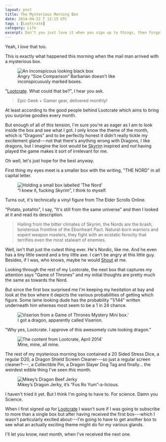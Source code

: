 ```yaml
---
layout: post
title: The Mysterious Morning Box
date: 2014-04-22 T 12:15 UTC
tags : [Lootcrate]
category: Life
excerpt: Don’t you just love it when you sign up to things, then forgot all about them and freak out when the mail man knocks on your door because you weren’t expecting anyone to knock on your door?
---
```

Yeah, I *love* that too.

This is exactly what happened this morning when the mail man arrived with a mysterious box.

<div>
<figure>
	<img class="js-lazy-load" data-original="/assets/posts/2014/april/the-mysterious-morning-box/a-mysterious-box-appears.jpg" alt="An inconspicous looking black box">
	<figcaption>Angry “Size Comparison” Barbarian doesn't like inconspicuously marked boxes.</figcaption>
</figure>
</div>

"[Lootcrate][lootcrate]. What could that be?", I hear you ask.

> Epic Geek + Gamer gear, delivered monthly!

At least according to the good people behind Lootcrate which aims to bring you surprise goodies every month.

But enough of all of this tension, I'm sure you're as eager as I am to look inside the box and see what I got. I only know the theme of the month, which is "Dragons" and to be perfectly honest it didn't really tickle my excitement gland---not that there's anything wrong with Dragons, I like dragons, but I imagine the loot would be <abbr title="The Elder Scrolls V: Skyrim">Skyrim</abbr> inspired and *not* having played the game makes it sort of irrelevant for me.

Oh well, let's just hope for the best anyway.

First thing my eyes meet is a smaller box with the writing, "THE NORD" in all capital letter.

<div>
<figure>
	<img class="js-lazy-load" data-original="/assets/posts/2014/april/the-mysterious-morning-box/holding-the-nord.jpg" alt="Holding a small box labelled 'The Nord'">
	<figcaption>“I knew it, fucking Skyrim”, I think to myself.</figcaption>
</figure>
</div>

Turns out, it's technically a vinyl figure from The Elder Scrolls Online.

"Potato, potahto", I say, "It's still from the same universe" and then I looked at it and read its description.

> Hailing from the bitter climates of Skyrim, the Nords are the brash, boisterous frontline of the Ebonheart Pact. Natural-born warriors and expert weapon masters, they fight with an ecstatic ferocity that terrifies even the most stalwart of enemies.

Well, isn't that just the cutest thing ever. He's Nordic, like me. And he even has a tiny little sword and a tiny little axe. I can't be angry at this little guy.  Besides, if I was, who knows, maybe he would [Shout][shout] at me.

Looking through the rest of my Lootcrate, the next box that captures my attention says "Game of Thrones" and my initial thoughts are pretty much the same as towards the Nord.

But since the first box surprised me I'm keeping my hesitation at bay and look at the box where it depicts the various probabilities of getting which figure. Some lame looking dude has the probability "1/144" written underneath him whereas most seem to be a 1 in 24 chance.

<div>
<figure>
	<img class="js-lazy-load" data-original="/assets/posts/2014/april/the-mysterious-morning-box/from-the-eye-of-the-dragon.jpg" alt="Viserion from a Game of Thrones Mystery Mini box.'">
	<figcaption>I got a dragon, apparently called Viserion.</figcaption>
</figure>
</div>

"Why yes, Lootcrate. I approve of this awesomely cute looking dragon."

<div>
<figure>
	<img class="js-lazy-load" data-original="/assets/posts/2014/april/the-mysterious-morning-box/lootcrate-april-2014.jpg" alt="The content from Lootcrate, April 2014'">
	<figcaption>Mine, mine, all mine.</figcaption>
</figure>
</div>

The rest of my mysterious morning box contained a 20 Sided Stress Dice, a regular D20, a Dragon Shield Screen Cleaner---so just a regular screen cleaner?---, a Collectible Pin, a Dragon Slayer Dog Tag and finally... the weirdest edible thing I've seen *this* month.

<div>
<figure>
	<img class="js-lazy-load" data-original="/assets/posts/2014/april/the-mysterious-morning-box/mikeys-dragon-jerky.jpg" alt="Mikey’s Dragon Beef Jerky">
	<figcaption>Mikey’s Dragon Jerky, it’s “Fus Ro Yum”-a-licious.</figcaption>
</figure>
</div>

I haven't tried it yet. But I think I'm going to have to. For science. Damn you Science.

When I first signed up for [Lootcrate][lootcrate] I wasn't sure if I was going to subscribe to more than a single box but after having received the first box---which I wasn't particularly excited about---I'm going to have to get another box to see what an actually exciting theme might do for my various glands.

I'll let you know, next month, when I've received the next one.

[lootcrate]: https://www.lootcrate.com/
[shout]: http://elderscrolls.wikia.com/wiki/Dragon_Shouts